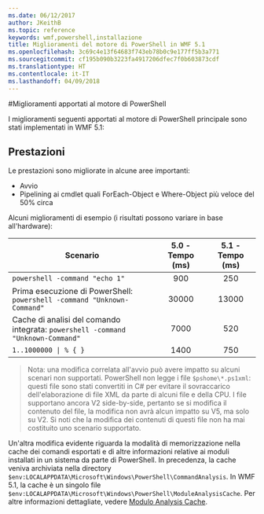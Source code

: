 ```yaml
---
ms.date: 06/12/2017
author: JKeithB
ms.topic: reference
keywords: wmf,powershell,installazione
title: Miglioramenti del motore di PowerShell in WMF 5.1
ms.openlocfilehash: 3c69c4e13f64683f743eb78b0c9e177ff5b3a771
ms.sourcegitcommit: cf195b090b3223fa4917206dfec7f0b603873cdf
ms.translationtype: HT
ms.contentlocale: it-IT
ms.lasthandoff: 04/09/2018
---
```

#<a name="powershell-engine-improvements"></a>Miglioramenti apportati al motore di PowerShell

I miglioramenti seguenti apportati al motore di PowerShell principale sono stati implementati in WMF 5.1:


## <a name="performance"></a>Prestazioni ##

Le prestazioni sono migliorate in alcune aree importanti:

- Avvio
- Pipelining ai cmdlet quali ForEach-Object e Where-Object più veloce del 50% circa

Alcuni miglioramenti di esempio (i risultati possono variare in base all'hardware):

| Scenario | 5.0 - Tempo (ms) | 5.1 - Tempo (ms) |
| -------- | :---------------: | :---------------: |
| `powershell -command "echo 1"` | 900 | 250 |
| Prima esecuzione di PowerShell: `powershell -command "Unknown-Command"` | 30000 | 13000 |
| Cache di analisi del comando integrata: `powershell -command "Unknown-Command"` | 7000 | 520 |
| <code>1..1000000 &#124; % { }</code> | 1400 | 750 |

> Nota: una modifica correlata all'avvio può avere impatto su alcuni scenari non supportati.
> PowerShell non legge i file `$pshome\*.ps1xml`: questi file sono stati convertiti in C# per evitare il sovraccarico dell'elaborazione di file XML da parte di alcuni file e della CPU.
I file supportano ancora V2 side-by-side, pertanto se si modifica il contenuto del file, la modifica non avrà alcun impatto su V5, ma solo su V2.
Si noti che la modifica dei contenuti di questi file non ha mai costituito uno scenario supportato.

Un'altra modifica evidente riguarda la modalità di memorizzazione nella cache dei comandi esportati e di altre informazioni relative ai moduli installati in un sistema da parte di PowerShell.
In precedenza, la cache veniva archiviata nella directory `$env:LOCALAPPDATA\Microsoft\Windows\PowerShell\CommandAnalysis`.
In WMF 5.1, la cache è un singolo file `$env:LOCALAPPDATA\Microsoft\Windows\PowerShell\ModuleAnalysisCache`.
Per altre informazioni dettagliate, vedere [Modulo Analysis Cache](scenarios-features.md#module-analysis-cache).